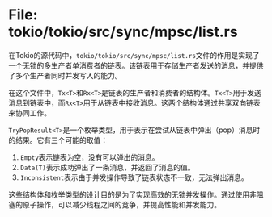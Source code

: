 # File: tokio/tokio/src/sync/mpsc/list.rs

在Tokio的源代码中，`tokio/tokio/src/sync/mpsc/list.rs`文件的作用是实现了一个无锁的多生产者单消费者的链表。该链表用于存储生产者发送的消息，并提供了多个生产者同时并发写入的能力。

在这个文件中，`Tx<T>`和`Rx<T>`是链表的生产者和消费者的结构体。`Tx<T>`用于发送消息到链表中，而`Rx<T>`用于从链表中接收消息。这两个结构体通过共享双向链表来协同工作。

`TryPopResult<T>`是一个枚举类型，用于表示在尝试从链表中弹出（pop）消息时的结果。它有三个可能的取值：

1. `Empty`表示链表为空，没有可以弹出的消息。
2. `Data(T)`表示成功弹出了一条消息，并返回了消息的值。
3. `Inconsistent`表示由于并发操作导致了链表状态不一致，无法弹出消息。

这些结构体和枚举类型的设计目的是为了实现高效的无锁并发操作。通过使用非阻塞的原子操作，可以减少线程之间的竞争，并提高性能和并发能力。

